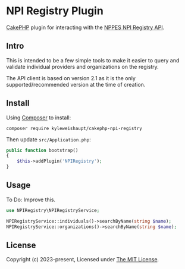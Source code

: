 # NPI Registry Plugin

[CakePHP](https://cakephp.org/) plugin for interacting with the [NPPES NPI Registry API](https://npiregistry.cms.hhs.gov/api-page).

## Intro

This is intended to be a few simple tools to make it easier to query and validate individual providers and organizations on the registry.

The API client is based on version 2.1 as it is the only supported/recommended version at the time of creation.

## Install

Using [Composer](https://getcomposer.org/) to install:

```
composer require kyleweishaupt/cakephp-npi-registry
```

Then update `src/Application.php`:

```php
public function bootstrap()
{
    $this->addPlugin('NPIRegistry');
}
```

## Usage

To Do: Improve this.

```php
use NPIRegistry\NPIRegistryService;

NPIRegistryService::individuals()->searchByName(string $name);
NPIRegistryService::organizations()->searchByName(string $name);
```

## License

Copyright (c) 2023-present, Licensed under [The MIT License](http://www.opensource.org/licenses/mit-license.php).
